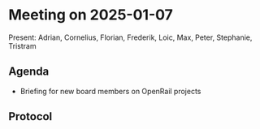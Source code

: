 # Meeting on 2025-01-07

Present: Adrian, Cornelius, Florian, Frederik, Loic, Max, Peter, Stephanie, Tristram

## Agenda

* Briefing for new board members on OpenRail projects

## Protocol
